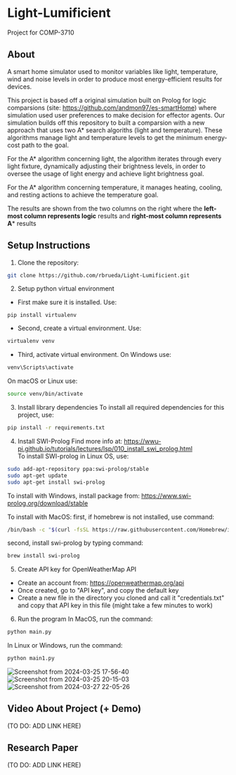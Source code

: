 # Light-Lumificient
Project for COMP-3710 

## About
A smart home simulator used to monitor variables like light, temperature, wind and noise levels in order to produce most energy-efficient results for devices.

This project is based off a original simulation built on Prolog for logic comparsions (site: https://github.com/andmon97/es-smartHome) where simulation used user preferences to make decision for effector agents. Our simulation builds off this repository to built a comparsion with a new approach that uses two A* search algoriths (light and temperature). These algorithms manage light and temperature levels to get the minimum energy-cost path to the goal. 

For the A* algorithm concerning light, the algorithm iterates through every light fixture, dynamically adjusting their brightness levels, in order to oversee the usage of light energy and achieve light brightness goal.

For the A* algorithm concerning temperature, it manages heating, cooling, and resting actions to achieve the temperature goal.

The results are shown from the two columns on the right where the **left-most column represents logic** results and **right-most column represents A*** results

## Setup Instructions
1. Clone the repository:
```bash
git clone https://github.com/rbrueda/Light-Lumificient.git
```
2. Setup python virtual environment
- First make sure it is installed. Use:
```
pip install virtualenv
```
- Second, create a virtual environment. Use:
```bash
virtualenv venv
```
- Third, activate virtual environment. 
On Windows use:
```powershell
venv\Scripts\activate
```
On macOS or Linux use:
```bash
source venv/bin/activate
```

3. Install library dependencies
To install all required dependencies for this project, use:
```bash
pip install -r requirements.txt
```

4. Install SWI-Prolog
Find more info at: https://wwu-pi.github.io/tutorials/lectures/lsp/010_install_swi_prolog.html \
To install SWI-prolog in Linux OS, use:
```bash
sudo add-apt-repository ppa:swi-prolog/stable
sudo apt-get update
sudo apt-get install swi-prolog
```

To install with Windows, install package from:
https://www.swi-prolog.org/download/stable

To install with MacOS:
first, if homebrew is not installed, use command:
```zsh
/bin/bash -c "$(curl -fsSL https://raw.githubusercontent.com/Homebrew/install/master/install.sh)"
```
second, install swi-prolog by typing command:
```zsh
brew install swi-prolog
```

5. Create API key for OpenWeatherMap API
- Create an account from: https://openweathermap.org/api
- Once created, go to "API key", and copy the default key
- Create a new file in the directory you cloned and call it "credentials.txt" and copy that API key in this file (might take a few minutes to work)

6. Run the program
In MacOS, run the command:
```zsh
python main.py
```

In Linux or Windows, run the command:
```bash
python main1.py
```


![Screenshot from 2024-03-25 17-56-40](https://github.com/rbrueda/Light-Lumificient/assets/93105329/e9804a7a-8a21-40a1-899d-2668b6418c2b)
![Screenshot from 2024-03-25 20-15-03](https://github.com/rbrueda/Light-Lumificient/assets/93105329/28eeb301-30fb-49ef-921a-07653a0f25b3)
![Screenshot from 2024-03-27 22-05-26](https://github.com/rbrueda/Light-Lumificient/assets/93105329/c2543865-62fc-4849-afbd-58146a945463)



## Video About Project (+ Demo)
(TO DO: ADD LINK HERE)

## Research Paper
(TO DO: ADD LINK HERE)
